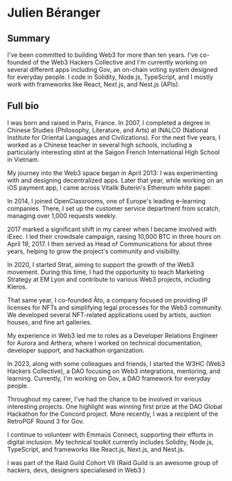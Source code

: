 # Julien Béranger

## Summary

I've been committed to building Web3 for more than ten years. I've co-founded of the Web3 Hackers Collective and I'm currently working on several different apps including Gov, an on-chain voting system designed for everyday people. I code in Solidity, Node.js, TypeScript, and I mostly work with frameworks like React, Next.js, and Nest.js (APIs).

## Full bio

I was born and raised in Paris, France. In 2007, I completed a degree in Chinese Studies (Philosophy, Literature, and Arts) at INALCO (National Institute for Oriental Languages and Civilizations). For the next five years, I worked as a Chinese teacher in several high schools, including a particularly interesting stint at the Saigon French International High School in Vietnam.

My journey into the Web3 space began in April 2013: I was experimenting with and designing decentralized apps. Later that year, while working on an iOS payment app, I came across Vitalik Buterin's Ethereum white paper.

In 2014, I joined OpenClassrooms, one of Europe's leading e-learning companies. There, I set up the customer service department from scratch, managing over 1,000 requests weekly.

2017 marked a significant shift in my career when I became involved with iExec. I led their crowdsale campaign, raising 10,000 BTC in three hours on April 19, 2017. I then served as Head of Communications for about three years, helping to grow the project's community and visibility.

In 2020, I started Strat, aiming to support the growth of the Web3 movement. During this time, I had the opportunity to teach Marketing Strategy at EM Lyon and contribute to various Web3 projects, including Kleros.

That same year, I co-founded Āto, a company focused on providing IP licenses for NFTs and simplifying legal processes for the Web3 community. We developed several NFT-related applications used by artists, auction houses, and fine art galleries.

My experience in Web3 led me to roles as a Developer Relations Engineer for Aurora and Arthera, where I worked on technical documentation, developer support, and hackathon organization.

In 2023, along with some colleagues and friends, I started the W3HC (Web3 Hackers Collective), a DAO focusing on Web3 integrations, mentoring, and learning. Currently, I'm working on Gov, a DAO framework for everyday people.

Throughout my career, I've had the chance to be involved in various interesting projects. One highlight was winning first prize at the DAO Global Hackathon for the Concord project. More recently, I was a recipient of the RetroPGF Round 3 for Gov.

I continue to volunteer with Emmaüs Connect, supporting their efforts in digital inclusion. My technical toolkit currently includes Solidity, Node.js, TypeScript, and frameworks like React.js, Next.js, and Nest.js.

I was part of the Raid Guild Cohort VII (Raid Guild is an awesome group of hackers, devs, designers specialiesed in Web3 )
